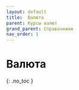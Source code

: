 ```yaml
---
layout: default
title:	Валюта
parent: Курсы валют
grand_parent: Справочники
nav_order: 1
---
```


# Валюта
{: .no_toc }
